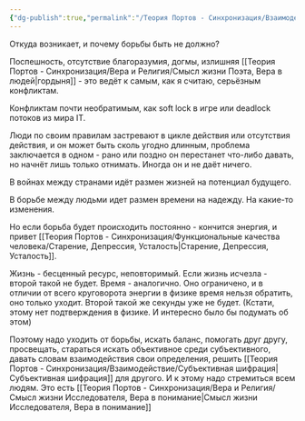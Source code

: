 ```yaml
---
{"dg-publish":true,"permalink":"/Теория Портов - Синхронизация/Взаимодействие/Проблема борьбы людей с людьми/"}
---
```


Откуда возникает, и почему борьбы быть не должно?

Поспешность, отсутствие благоразумия, догмы, излишняя [[Теория Портов - Синхронизация/Вера и Религия/Смысл жизни Поэта, Вера в людей\|гордыня]] - это ведёт к самым, как я считаю, серьёзным конфликтам.

Конфликтам почти необратимым, как soft lock в игре или deadlock потоков из мира IT.

Люди по своим правилам застревают в цикле действия или отсутствия действия, и он может быть сколь угодно длинным, проблема заключается в одном - рано или поздно он перестанет что-либо давать, но начнёт лишь только отнимать.
Иногда он и не даёт ничего.

В войнах между странами идёт размен жизней на потенциал будущего.

В борьбе между людьми идет размен времени на надежду. На какие-то изменения.

Но если борьба будет происходить постоянно - кончится энергия, и привет [[Теория Портов - Синхронизация/Функциональные качества человека/Старение, Депрессия, Усталость\|Старение, Депрессия, Усталость]].

Жизнь - бесценный ресурс, неповторимый. Если жизнь исчезла - второй такой не будет.
Время - аналогично. Оно ограничено, и в отличии от всего круговорота энергии в физике время нельзя обратить, оно только уходит.
Второй такой же секунды уже не будет.
(Кстати, этому нет подтверждения в физике. И интересно было бы подумать об этом)

Поэтому надо уходить от борьбы, искать баланс, помогать друг другу, просвещать, стараться искать объективное среди субъективного, давать словам взаимодействия свои определения, решить [[Теория Портов - Синхронизация/Взаимодействие/Субъективная шифрация\|Субъективная шифрация]] для другого.
И к этому надо стремиться всем людям. Это есть [[Теория Портов - Синхронизация/Вера и Религия/Смысл жизни Исследователя, Вера в понимание\|Смысл жизни Исследователя, Вера в понимание]]